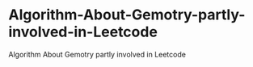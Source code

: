 # Algorithm-About-Gemotry-partly-involved-in-Leetcode
Algorithm About Gemotry partly involved in Leetcode
